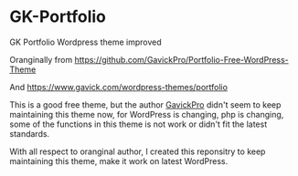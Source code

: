 # GK-Portfolio
GK Portfolio Wordpress theme improved

Oranginally from https://github.com/GavickPro/Portfolio-Free-WordPress-Theme

And https://www.gavick.com/wordpress-themes/portfolio

This is a good free theme, but the author [GavickPro](https://www.gavick.com/ "GavickPro") didn't seem to keep maintaining this theme now, for WordPress is changing, php is changing, some of the functions in this theme is not work or didn't fit the latest standards.

With all respect to oranginal author, I created this reponsitry to keep maintaining this theme, make it work on latest WordPress.
